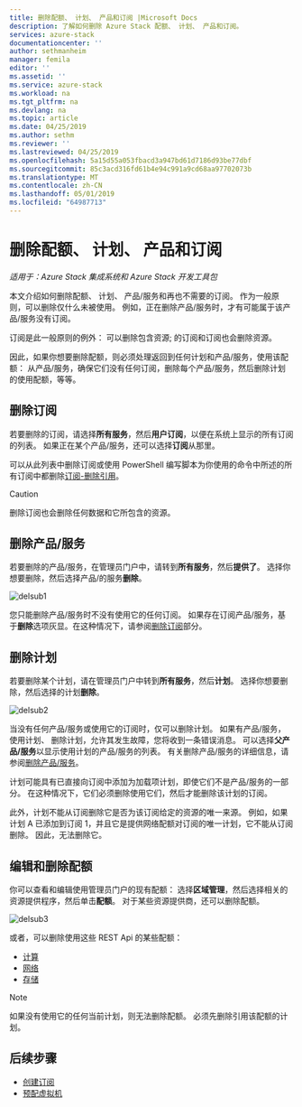 ```yaml
---
title: 删除配额、 计划、 产品和订阅 |Microsoft Docs
description: 了解如何删除 Azure Stack 配额、 计划、 产品和订阅。
services: azure-stack
documentationcenter: ''
author: sethmanheim
manager: femila
editor: ''
ms.assetid: ''
ms.service: azure-stack
ms.workload: na
ms.tgt_pltfrm: na
ms.devlang: na
ms.topic: article
ms.date: 04/25/2019
ms.author: sethm
ms.reviewer: ''
ms.lastreviewed: 04/25/2019
ms.openlocfilehash: 5a15d55a053fbacd3a947bd61d7186d93be77dbf
ms.sourcegitcommit: 85c3acd316fd61b4e94c991a9cd68aa97702073b
ms.translationtype: MT
ms.contentlocale: zh-CN
ms.lasthandoff: 05/01/2019
ms.locfileid: "64987713"
---
```

# <a name="delete-quotas-plans-offers-and-subscriptions"></a>删除配额、 计划、 产品和订阅

*适用于：Azure Stack 集成系统和 Azure Stack 开发工具包*

本文介绍如何删除配额、 计划、 产品/服务和再也不需要的订阅。 作为一般原则，可以删除仅什么未被使用。 例如，正在删除产品/服务时，才有可能属于该产品/服务没有订阅。

订阅是此一般原则的例外： 可以删除包含资源; 的订阅和订阅也会删除资源。

因此，如果你想要删除配额，则必须处理返回到任何计划和产品/服务，使用该配额： 从产品/服务，确保它们没有任何订阅，删除每个产品/服务，然后删除计划的使用配额，等等。

## <a name="delete-a-subscription"></a>删除订阅

若要删除的订阅，请选择**所有服务**，然后**用户订阅**，以便在系统上显示的所有订阅的列表。 如果正在某个产品/服务，还可以选择**订阅**从那里。

可以从此列表中删除订阅或使用 PowerShell 编写脚本为你使用的命令中所述的所有订阅中都删除[订阅-删除引用](/rest/api/azurestack/subscriptions/delete)。

> [!CAUTION]
> 删除订阅也会删除任何数据和它所包含的资源。

## <a name="delete-an-offer"></a>删除产品/服务

若要删除的产品/服务，在管理员门户中，请转到**所有服务**，然后**提供了**。 选择你想要删除，然后选择产品/的服务**删除**。

![delsub1](media/azure-stack-delete-offer/delsub1.png)

您只能删除产品/服务时不没有使用它的任何订阅。 如果存在订阅产品/服务，基于**删除**选项灰显。在这种情况下，请参阅[删除订阅](#delete-a-subscription)部分。

## <a name="delete-a-plan"></a>删除计划

若要删除某个计划，请在管理员门户中转到**所有服务**，然后**计划**。 选择你想要删除，然后选择的计划**删除**。

![delsub2](media/azure-stack-delete-offer/delsub2.png)

当没有任何产品/服务或使用它的订阅时，仅可以删除计划。 如果有产品/服务，使用计划、 删除计划，允许其发生故障，您将收到一条错误消息。 可以选择**父产品/服务**以显示使用计划的产品/服务的列表。 有关删除产品/服务的详细信息，请参阅[删除产品/服务](#delete-an-offer)。

计划可能具有已直接向订阅中添加为加载项计划，即使它们不是产品/服务的一部分。 在这种情况下，它们必须删除使用它们，然后才能删除该计划的订阅。

此外，计划不能从订阅删除它是否为该订阅给定的资源的唯一来源。 例如，如果计划 A 已添加到订阅 1，并且它是提供网络配额对订阅的唯一计划，它不能从订阅删除。 因此，无法删除它。

## <a name="edit-and-delete-a-quota"></a>编辑和删除配额

你可以查看和编辑使用管理员门户的现有配额： 选择**区域管理**，然后选择相关的资源提供程序，然后单击**配额**。 对于某些资源提供商，还可以删除配额。

![delsub3](media/azure-stack-delete-offer/delsub3.png)

或者，可以删除使用这些 REST Api 的某些配额：

- [计算](/rest/api/azurestack/quotas%20(compute)/delete)
- [网络](/rest/api/azurestack/quotas%20(network)/delete)
- [存储](/rest/api/azurestack/storagequotas/delete)

> [!NOTE]
> 如果没有使用它的任何当前计划，则无法删除配额。 必须先删除引用该配额的计划。

## <a name="next-steps"></a>后续步骤

- [创建订阅](azure-stack-subscribe-plan-provision-vm.md)
- [预配虚拟机](../user/azure-stack-create-vm-template.md)